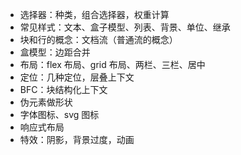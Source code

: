 - 选择器：种类，组合选择器，权重计算
- 常见样式：文本、盒子模型、列表、背景、单位、继承
- 块和行的概念：文档流（普通流的概念）
- 盒模型：边距合并
- 布局：flex 布局、grid 布局、两栏、三栏、居中
- 定位：几种定位，层叠上下文
- BFC：块结构化上下文
- 伪元素做形状
- 字体图标、svg 图标
- 响应式布局
- 特效：阴影，背景过度，动画